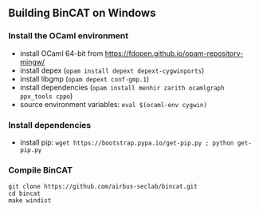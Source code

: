 ## Building BinCAT on Windows

### Install the OCaml environment

* install OCaml 64-bit from <https://fdopen.github.io/opam-repository-mingw/>
* install depex (`opam install depext depext-cygwinports`)
* install libgmp (`opam depext conf-gmp.1`)
* install dependencies (`opam install menhir zarith ocamlgraph ppx_tools cppo`)
* source environment variables: `eval $(ocaml-env cygwin)`

### Install dependencies
* install pip: `wget https://bootstrap.pypa.io/get-pip.py ; python get-pip.py`

### Compile BinCAT

```
git clone https://github.com/airbus-seclab/bincat.git
cd bincat
make windist
```
